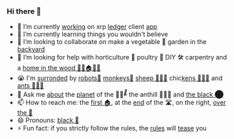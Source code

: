 ### Hi there 👋


- 🔭 I’m currently [working](https://github.com/f1f47a23/AWESOME) on xrp [ledger](https://xrpl.org/) client [app](https://github.com/f1f47a23/z1x-xrp-wallet)
- 🌱 I’m currently learning things you wouldn't believe
- 👯 I’m looking to collaborate on make a vegetable 🥬 garden in the [backyard](https://github.com/f1f47a23/the-animal-farm)
- 🤔 I’m looking for help with horticulture 🥬 poultry 🐔 DIY 🛠 carpentry and a [home in the wood 🌳🌳🏠🌳🌳](https://youtu.be/T3NCVtQcoO8)
- 😭 I'm [surronded](https://youtu.be/I6FmwBPDT-w) by [robots🤖](https://youtu.be/GcMXQZ69lSI) [monkeys🐒](https://youtu.be/nKWa6hF8YF8) [sheep 🐑🐑🐑](https://youtu.be/g4XiKChyK7A)  chic[kens 🐔🐔🐔](https://youtu.be/bTpt5JH4TWs) and [ants 🐜🐜🐜](https://youtu.be/oD_Bdq1MLWg)
- 💬 Ask me [about](https://youtu.be/ZVPolwmpOUo) the [planet](https://youtu.be/zCBNwGHPZ2M) of the 🐑🐑<sup>*[🐑](https://youtu.be/I6FmwBPDT-w)*</sup> the anthill 🐜🐜🐜  and [the black ⬤](https://youtu.be/atMdf0rhbpI)
- 📫 How to reach me: the [first 🏠](https://youtu.be/4iQKs21U_6o), at the [end](https://youtu.be/Cq4qfdOlVvY) of the 🛣️, on the right, [over the 🌈](https://youtu.be/V1bFr2SWP1I)
- 😄 Pronouns: [black 🐑](https://youtu.be/pDo18tfPITA)
- ⚡ Fun fact: if you strictly follow the rules, the [rules](https://youtu.be/NOCw4MoQ3xc) will [tease](https://youtu.be/xrTUmYxnNlo) you

